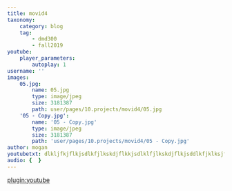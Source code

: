 ```yaml
---
title: movid4
taxonomy:
    category: blog
    tag:
        - dmd300
        - fall2019
youtube:
    player_parameters:
        autoplay: 1
username: ''
images:
    05.jpg:
        name: 05.jpg
        type: image/jpeg
        size: 3181387
        path: user/pages/10.projects/movid4/05.jpg
    '05 - Copy.jpg':
        name: '05 - Copy.jpg'
        type: image/jpeg
        size: 3181387
        path: 'user/pages/10.projects/movid4/05 - Copy.jpg'
author: mogan
youtubetxt: dlkljfkjflkjsdlkfjlkskdjflkkjsdlklfjlkskdjflkjsddlkfjklksjfklkjsdlkfjlkslddjf
audio: {  }
---
```


[plugin:youtube](https://www.youtube.com/watch?v=BK8guP9ov2U)